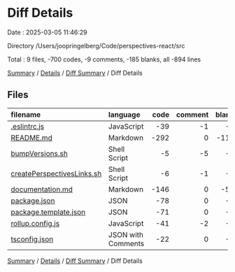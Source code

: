 # Diff Details

Date : 2025-03-05 11:46:29

Directory /Users/joopringelberg/Code/perspectives-react/src

Total : 9 files,  -700 codes, -9 comments, -185 blanks, all -894 lines

[Summary](results.md) / [Details](details.md) / [Diff Summary](diff.md) / Diff Details

## Files
| filename | language | code | comment | blank | total |
| :--- | :--- | ---: | ---: | ---: | ---: |
| [.eslintrc.js](/.eslintrc.js) | JavaScript | -39 | -1 | -1 | -41 |
| [README.md](/README.md) | Markdown | -292 | 0 | -110 | -402 |
| [bumpVersions.sh](/bumpVersions.sh) | Shell Script | -5 | -5 | -4 | -14 |
| [createPerspectivesLinks.sh](/createPerspectivesLinks.sh) | Shell Script | -6 | -1 | -7 | -14 |
| [documentation.md](/documentation.md) | Markdown | -146 | 0 | -59 | -205 |
| [package.json](/package.json) | JSON | -78 | 0 | -1 | -79 |
| [package.template.json](/package.template.json) | JSON | -71 | 0 | -1 | -72 |
| [rollup.config.js](/rollup.config.js) | JavaScript | -41 | -2 | -1 | -44 |
| [tsconfig.json](/tsconfig.json) | JSON with Comments | -22 | 0 | -1 | -23 |

[Summary](results.md) / [Details](details.md) / [Diff Summary](diff.md) / Diff Details